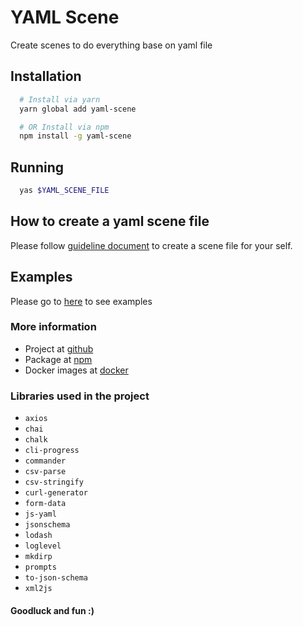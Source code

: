 # YAML Scene
Create scenes to do everything base on yaml file

## Installation
```sh
  # Install via yarn
  yarn global add yaml-scene

  # OR Install via npm
  npm install -g yaml-scene
```

## Running
```sh
  yas $YAML_SCENE_FILE
```

## How to create a yaml scene file
Please follow [guideline document](./GUIDE.md) to create a scene file for your self.

## Examples
Please go to [here](./yaml-test/examples) to see examples

### More information
- Project at [github](https://github.com/doanthuanthanh88/yaml-scene)
- Package at [npm](https://www.npmjs.com/package/yaml-scene)
- Docker images at [docker](https://hub.docker.com/repository/docker/doanthuanthanh88/yaml-scene)

### Libraries used in the project
- `axios`
- `chai`
- `chalk`
- `cli-progress`
- `commander` 
- `csv-parse`
- `csv-stringify`
- `curl-generator`
- `form-data`
- `js-yaml`
- `jsonschema`
- `lodash`
- `loglevel`
- `mkdirp`
- `prompts`
- `to-json-schema`
- `xml2js`


#### Goodluck and fun :)